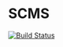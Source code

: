 SCMS
========
[![Build Status](https://travis-ci.com/persefoneam/SCMS.svg?branch=master)](https://travis-ci.com/persefoneam/SCMS)
